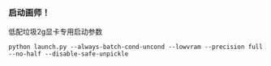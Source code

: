 ### 启动画师！

低配垃圾2g显卡专用启动参数

```
python launch.py --always-batch-cond-uncond --lowvram --precision full --no-half --disable-safe-unpickle
```
